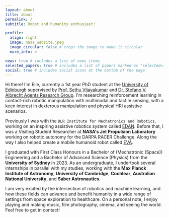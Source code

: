 ```yaml
---
layout: about
title: about
permalink: /
subtitle: Robot and humanity enthusiast!

profile:
  align: right
  image: nasa_website.jpeg
  image_circular: false # crops the image to make it circular
  more_info: >

news: true # includes a list of news items
selected_papers: true # includes a list of papers marked as "selected={true}"
social: true # includes social icons at the bottom of the page
---
```


Hi there! I'm Elle, currently a 1st year PhD student at the [University of Edinburgh](https://www.edinburgh-robotics.org/) supervised by [Prof. Sethu Vijayakumar](https://web.inf.ed.ac.uk/slmc) and [Dr. Stefano V. Albrecht Agents Research Group](https://agents.inf.ed.ac.uk/). I'm researching reinforcement learning in contact-rich robotic manipulation with multimodal and tactile sensing, with a keen interest in dexterous manipulation and physical HRI assistive scenarios.  

Previously I was with the `DLR Institute for Mechatronics and Robotics`, working on an inspiring assistive robotics system called [EDAN](https://www.dlr.de/rm/en/desktopdefault.aspx/tabid-11670). Before that, I was a Visiting Student Researcher at **NASA's Jet Propulsion Laboratory** working on robotic autonomy for the DARPA RACER Challenge. Along the way I also helped create a mobile humanoid robot called [EVA](https://youtu.be/nMkcBbofDY0). 

I graduated with First Class Honours in a Bachelor of (Mechatronic (Space)) Engineering and a Bachelor of Advanced Science (Physics) from the **University of Sydney** in 2023. As an undergraduate, I undertook several internships in parallel with my studies, working with the **Max Planck Institute of Astronomy**, **University of Cambridge**, **Cochlear**, **Australian National University**, and **Saber Astronautics**.

I am very excited by the intersection of robotics and machine learning, and how these fields can advance and benefit humanity in a wide range of settings from space exploration to healthcare. On a personal note, I enjoy playing and making music, film photography, cinema, and seeing the world. Feel free to get in contact!